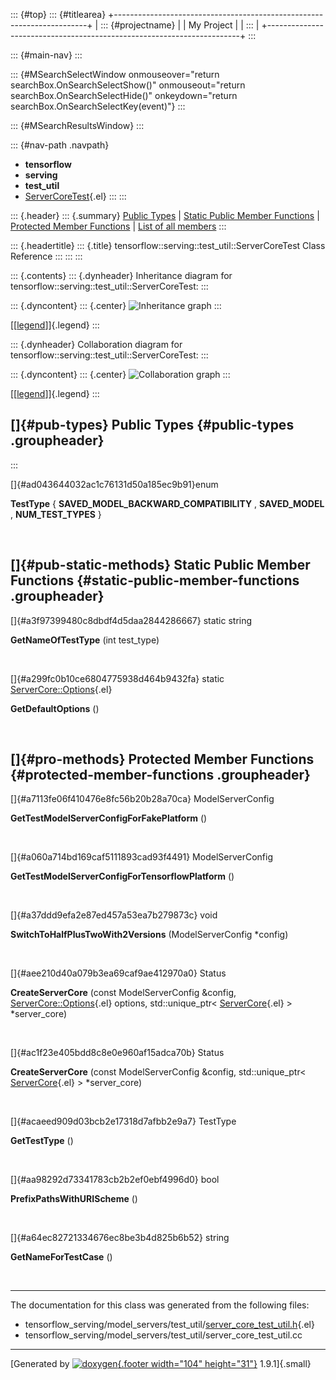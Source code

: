 ::: {#top}
::: {#titlearea}
+-----------------------------------------------------------------------+
| ::: {#projectname}                                                    |
| My Project                                                            |
| :::                                                                   |
+-----------------------------------------------------------------------+
:::

::: {#main-nav}
:::

::: {#MSearchSelectWindow onmouseover="return searchBox.OnSearchSelectShow()" onmouseout="return searchBox.OnSearchSelectHide()" onkeydown="return searchBox.OnSearchSelectKey(event)"}
:::

::: {#MSearchResultsWindow}
:::

::: {#nav-path .navpath}
-   **tensorflow**
-   **serving**
-   **test\_util**
-   [ServerCoreTest](classtensorflow_1_1serving_1_1test__util_1_1ServerCoreTest.html){.el}
:::
:::

::: {.header}
::: {.summary}
[Public Types](#pub-types) \| [Static Public Member
Functions](#pub-static-methods) \| [Protected Member
Functions](#pro-methods) \| [List of all
members](classtensorflow_1_1serving_1_1test__util_1_1ServerCoreTest-members.html)
:::

::: {.headertitle}
::: {.title}
tensorflow::serving::test\_util::ServerCoreTest Class Reference
:::
:::
:::

::: {.contents}
::: {.dynheader}
Inheritance diagram for tensorflow::serving::test\_util::ServerCoreTest:
:::

::: {.dyncontent}
::: {.center}
![Inheritance
graph](classtensorflow_1_1serving_1_1test__util_1_1ServerCoreTest__inherit__graph.png)
:::

[\[[legend](graph_legend.html)\]]{.legend}
:::

::: {.dynheader}
Collaboration diagram for
tensorflow::serving::test\_util::ServerCoreTest:
:::

::: {.dyncontent}
::: {.center}
![Collaboration
graph](classtensorflow_1_1serving_1_1test__util_1_1ServerCoreTest__coll__graph.png)
:::

[\[[legend](graph_legend.html)\]]{.legend}
:::

[]{#pub-types} Public Types {#public-types .groupheader}
---------------------------
:::

[]{#ad043644032ac1c76131d50a185ec9b91}enum  

**TestType** { **SAVED\_MODEL\_BACKWARD\_COMPATIBILITY** ,
**SAVED\_MODEL** , **NUM\_TEST\_TYPES** }

 

[]{#pub-static-methods} Static Public Member Functions {#static-public-member-functions .groupheader}
------------------------------------------------------

[]{#a3f97399480c8dbdf4d5daa2844286667} static string 

**GetNameOfTestType** (int test\_type)

 

[]{#a299fc0b10ce6804775938d464b9432fa} static
[ServerCore::Options](structtensorflow_1_1serving_1_1ServerCore_1_1Options.html){.el} 

**GetDefaultOptions** ()

 

[]{#pro-methods} Protected Member Functions {#protected-member-functions .groupheader}
-------------------------------------------

[]{#a7113fe06f410476e8fc56b20b28a70ca} ModelServerConfig 

**GetTestModelServerConfigForFakePlatform** ()

 

[]{#a060a714bd169caf5111893cad93f4491} ModelServerConfig 

**GetTestModelServerConfigForTensorflowPlatform** ()

 

[]{#a37ddd9efa2e87ed457a53ea7b279873c} void 

**SwitchToHalfPlusTwoWith2Versions** (ModelServerConfig \*config)

 

[]{#aee210d40a079b3ea69caf9ae412970a0} Status 

**CreateServerCore** (const ModelServerConfig &config,
[ServerCore::Options](structtensorflow_1_1serving_1_1ServerCore_1_1Options.html){.el}
options, std::unique\_ptr\<
[ServerCore](classtensorflow_1_1serving_1_1ServerCore.html){.el} \>
\*server\_core)

 

[]{#ac1f23e405bdd8c8e0e960af15adca70b} Status 

**CreateServerCore** (const ModelServerConfig &config,
std::unique\_ptr\<
[ServerCore](classtensorflow_1_1serving_1_1ServerCore.html){.el} \>
\*server\_core)

 

[]{#acaeed909d03bcb2e17318d7afbb2e9a7} TestType 

**GetTestType** ()

 

[]{#aa98292d73341783cb2b2ef0ebf4996d0} bool 

**PrefixPathsWithURIScheme** ()

 

[]{#a64ec82721334676ec8be3b4d825b6b52} string 

**GetNameForTestCase** ()

 

------------------------------------------------------------------------

The documentation for this class was generated from the following files:

-   tensorflow\_serving/model\_servers/test\_util/[server\_core\_test\_util.h](server__core__test__util_8h_source.html){.el}
-   tensorflow\_serving/model\_servers/test\_util/server\_core\_test\_util.cc

------------------------------------------------------------------------

[Generated by [![doxygen](doxygen.svg){.footer width="104"
height="31"}](https://www.doxygen.org/index.html) 1.9.1]{.small}
